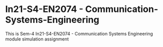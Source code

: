 # In21-S4-EN2074 - Communication-Systems-Engineering
This is Sem-4 In21-S4-EN2074 - Communication Systems Engineering module simulation assignment

